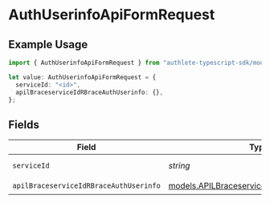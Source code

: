 # AuthUserinfoApiFormRequest

## Example Usage

```typescript
import { AuthUserinfoApiFormRequest } from "authlete-typescript-sdk/models/operations";

let value: AuthUserinfoApiFormRequest = {
  serviceId: "<id>",
  apilBraceserviceIdRBraceAuthUserinfo: {},
};
```

## Fields

| Field                                                                                               | Type                                                                                                | Required                                                                                            | Description                                                                                         |
| --------------------------------------------------------------------------------------------------- | --------------------------------------------------------------------------------------------------- | --------------------------------------------------------------------------------------------------- | --------------------------------------------------------------------------------------------------- |
| `serviceId`                                                                                         | *string*                                                                                            | :heavy_check_mark:                                                                                  | A service ID.                                                                                       |
| `apilBraceserviceIdRBraceAuthUserinfo`                                                              | [models.APILBraceserviceIdRBraceAuthUserinfo](../../models/apilbraceserviceidrbraceauthuserinfo.md) | :heavy_check_mark:                                                                                  | N/A                                                                                                 |